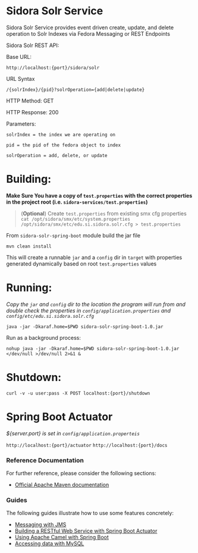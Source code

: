 # Sidora Solr Service

Sidora Solr Service provides event driven create, update, and delete operation to Solr Indexes via Fedora Messaging or REST Endpoints



Sidora Solr REST API:

Base URL:

`http://localhost:{port}/sidora/solr`

URL Syntax

`/{solrIndex}/{pid}?solrOperation={add|delete|update}`

HTTP Method:
GET

HTTP Response:
200

Parameters:

`solrIndex = the index we are operating on`

`pid = the pid of the fedora object to index`

`solrOperation = add, delete, or update`

# Building:

**Make Sure You have a copy of `test.properties` with the correct properties in the project root (i.e. `sidora-services/test.properties`)**

> (**Optional**) Create `test.properties` from existing smx cfg properties
`cat /opt/sidora/smx/etc/system.properties /opt/sidora/smx/etc/edu.si.sidora.solr.cfg > test.properties` 

From `sidora-solr-spring-boot` module build the jar file

`mvn clean install`

This will create a runnable `jar` and a `config` dir in `target` with properties generated dynamically based on root `test.properties` values

# Running:

*Copy the `jar` and `config` dir to the location the program will run from and double check the properties in `config/application.properties` and `config/etc/edu.si.sidora.solr.cfg`*


`java -jar -Dkaraf.home=$PWD sidora-solr-spring-boot-1.0.jar`


Run as a background process:

`nohup java -jar -Dkaraf.home=$PWD sidora-solr-spring-boot-1.0.jar </dev/null >/dev/null 2>&1 &`

# Shutdown:

`curl -v -u user:pass -X POST localhost:{port}/shutdown`


# Spring Boot Actuator

*${server.port} is set in `config/application.properteis`*

`http://localhost:{port}/actuator`
`http://localhost:{port}/docs`

### Reference Documentation
For further reference, please consider the following sections:

* [Official Apache Maven documentation](https://maven.apache.org/guides/index.html)

### Guides
The following guides illustrate how to use some features concretely:

* [Messaging with JMS](https://spring.io/guides/gs/messaging-jms/)
* [Building a RESTful Web Service with Spring Boot Actuator](https://spring.io/guides/gs/actuator-service/)
* [Using Apache Camel with Spring Boot](https://camel.apache.org/spring-boot)
* [Accessing data with MySQL](https://spring.io/guides/gs/accessing-data-mysql/)

